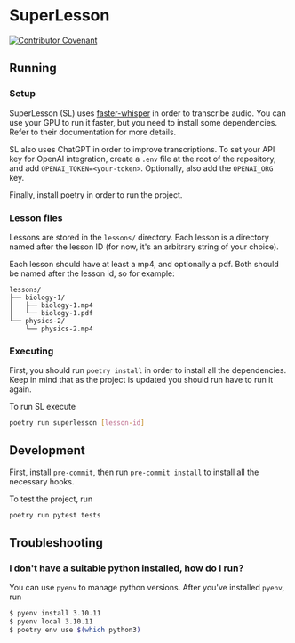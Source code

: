 # SuperLesson

[![Contributor Covenant](https://img.shields.io/badge/Contributor%20Covenant-2.1-4baaaa.svg)](code_of_conduct.md)

## Running

### Setup

SuperLesson (SL) uses
[faster-whisper](https://github.com/guillaumekln/faster-whisper) in order to
transcribe audio. You can use your GPU to run it faster, but you need to install
some dependencies. Refer to their documentation for more details.

<!-- TODO: add instructions for using other models -->

SL also uses ChatGPT in order to improve transcriptions. To set your API key
for OpenAI integration, create a `.env` file at the root of the repository, and
add `OPENAI_TOKEN=<your-token>`. Optionally, also add the `OPENAI_ORG` key.

Finally, install poetry in order to run the project.

### Lesson files

Lessons are stored in the `lessons/` directory. Each lesson is a directory
named after the lesson ID (for now, it's an arbitrary string of your choice).

Each lesson should have at least a mp4, and optionally a pdf. Both should be
named after the lesson id, so for example:

```raw
lessons/
├── biology-1/
│   ├── biology-1.mp4
│   └── biology-1.pdf
└── physics-2/
    └── physics-2.mp4
```

### Executing

First, you should run `poetry install` in order to install all the
dependencies. Keep in mind that as the project is updated you should run have
to run it again.

To run SL execute

```bash
poetry run superlesson [lesson-id]
```

## Development

First, install `pre-commit`, then run `pre-commit install` to install all the
necessary hooks.

To test the project, run

```bash
poetry run pytest tests
```

## Troubleshooting

### I don't have a suitable python installed, how do I run?

You can use `pyenv` to manage python versions. After you've installed `pyenv`,
run

```bash
$ pyenv install 3.10.11
$ pyenv local 3.10.11
$ poetry env use $(which python3)
```
